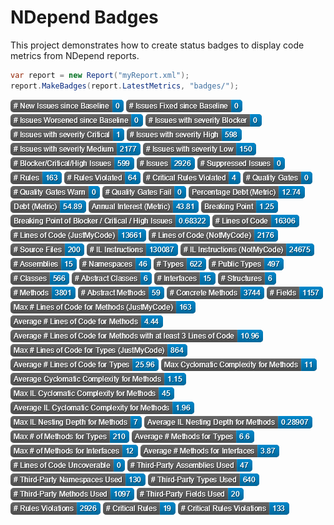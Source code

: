 # NDepend Badges

This project demonstrates how to create status badges to display code metrics from NDepend reports.

```cs
var report = new Report("myReport.xml");
report.MakeBadges(report.LatestMetrics, "badges/");
```

![](reports/badges/new-issues-since-baseline.png)
![](reports/badges/issues-fixed-since-baseline.png)
![](reports/badges/issues-worsened-since-baseline.png)
![](reports/badges/issues-with-severity-blocker.png)
![](reports/badges/issues-with-severity-critical.png)
![](reports/badges/issues-with-severity-high.png)
![](reports/badges/issues-with-severity-medium.png)
![](reports/badges/issues-with-severity-low.png)
![](reports/badges/blocker-critical-high-issues.png)
![](reports/badges/issues.png)
![](reports/badges/suppressed-issues.png)
![](reports/badges/rules.png)
![](reports/badges/rules-violated.png)
![](reports/badges/critical-rules-violated.png)
![](reports/badges/quality-gates.png)
![](reports/badges/quality-gates-warn.png)
![](reports/badges/quality-gates-fail.png)
![](reports/badges/percentage-debt-metric.png)
![](reports/badges/debt-metric.png)
![](reports/badges/annual-interest-metric.png)
![](reports/badges/breaking-point.png)
![](reports/badges/breaking-point-of-blocker-critical-high-issues.png)
![](reports/badges/lines-of-code.png)
![](reports/badges/lines-of-code-justmycode.png)
![](reports/badges/lines-of-code-notmycode.png)
![](reports/badges/source-files.png)
![](reports/badges/il-instructions.png)
![](reports/badges/il-instructions-notmycode.png)
![](reports/badges/assemblies.png)
![](reports/badges/namespaces.png)
![](reports/badges/types.png)
![](reports/badges/public-types.png)
![](reports/badges/classes.png)
![](reports/badges/abstract-classes.png)
![](reports/badges/interfaces.png)
![](reports/badges/structures.png)
![](reports/badges/methods.png)
![](reports/badges/abstract-methods.png)
![](reports/badges/concrete-methods.png)
![](reports/badges/fields.png)
![](reports/badges/max-lines-of-code-for-methods-justmycode.png)
![](reports/badges/average-lines-of-code-for-methods.png)
![](reports/badges/average-lines-of-code-for-methods-with-at-least-3-lines-of-code.png)
![](reports/badges/max-lines-of-code-for-types-justmycode.png)
![](reports/badges/average-lines-of-code-for-types.png)
![](reports/badges/max-cyclomatic-complexity-for-methods.png)
![](reports/badges/average-cyclomatic-complexity-for-methods.png)
![](reports/badges/max-il-cyclomatic-complexity-for-methods.png)
![](reports/badges/average-il-cyclomatic-complexity-for-methods.png)
![](reports/badges/max-il-nesting-depth-for-methods.png)
![](reports/badges/average-il-nesting-depth-for-methods.png)
![](reports/badges/max-of-methods-for-types.png)
![](reports/badges/average-methods-for-types.png)
![](reports/badges/max-of-methods-for-interfaces.png)
![](reports/badges/average-methods-for-interfaces.png)
![](reports/badges/lines-of-code-uncoverable.png)
![](reports/badges/third-party-assemblies-used.png)
![](reports/badges/third-party-namespaces-used.png)
![](reports/badges/third-party-types-used.png)
![](reports/badges/third-party-methods-used.png)
![](reports/badges/third-party-fields-used.png)
![](reports/badges/rules-violations.png)
![](reports/badges/critical-rules.png)
![](reports/badges/critical-rules-violations.png)
